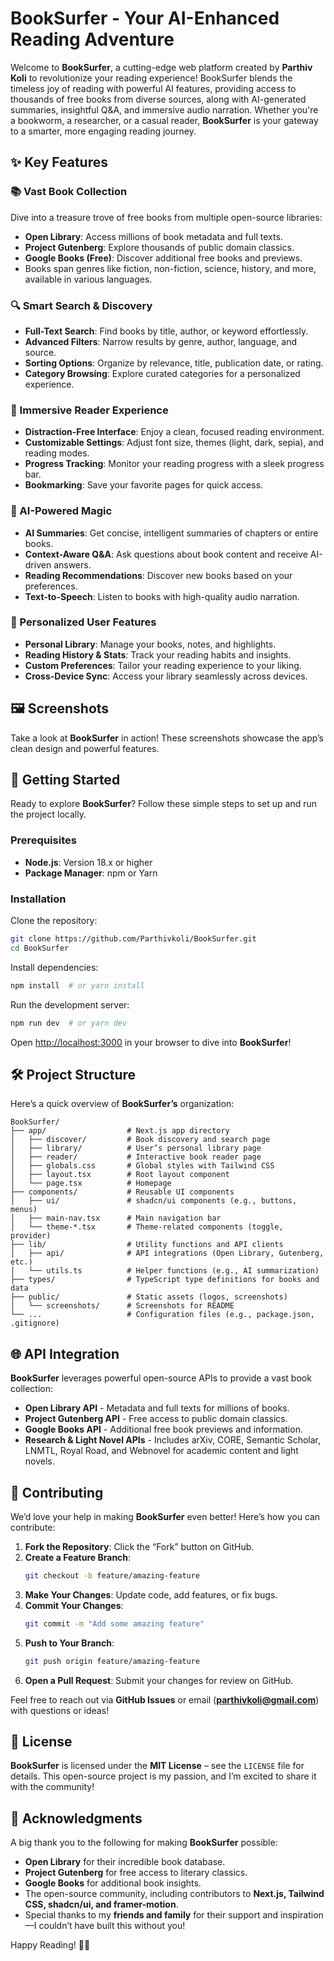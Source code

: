 # BookSurfer - Your AI-Enhanced Reading Adventure

Welcome to **BookSurfer**, a cutting-edge web platform created by **Parthiv Koli** to revolutionize your reading experience! BookSurfer blends the timeless joy of reading with powerful AI features, providing access to thousands of free books from diverse sources, along with AI-generated summaries, insightful Q&A, and immersive audio narration. Whether you're a bookworm, a researcher, or a casual reader, **BookSurfer** is your gateway to a smarter, more engaging reading journey.

## ✨ Key Features

### 📚 Vast Book Collection
Dive into a treasure trove of free books from multiple open-source libraries:
- **Open Library**: Access millions of book metadata and full texts.
- **Project Gutenberg**: Explore thousands of public domain classics.
- **Google Books (Free)**: Discover additional free books and previews.
- Books span genres like fiction, non-fiction, science, history, and more, available in various languages.

### 🔍 Smart Search & Discovery
- **Full-Text Search**: Find books by title, author, or keyword effortlessly.
- **Advanced Filters**: Narrow results by genre, author, language, and source.
- **Sorting Options**: Organize by relevance, title, publication date, or rating.
- **Category Browsing**: Explore curated categories for a personalized experience.

### 📖 Immersive Reader Experience
- **Distraction-Free Interface**: Enjoy a clean, focused reading environment.
- **Customizable Settings**: Adjust font size, themes (light, dark, sepia), and reading modes.
- **Progress Tracking**: Monitor your reading progress with a sleek progress bar.
- **Bookmarking**: Save your favorite pages for quick access.

### 🤖 AI-Powered Magic
- **AI Summaries**: Get concise, intelligent summaries of chapters or entire books.
- **Context-Aware Q&A**: Ask questions about book content and receive AI-driven answers.
- **Reading Recommendations**: Discover new books based on your preferences.
- **Text-to-Speech**: Listen to books with high-quality audio narration.

### 👤 Personalized User Features
- **Personal Library**: Manage your books, notes, and highlights.
- **Reading History & Stats**: Track your reading habits and insights.
- **Custom Preferences**: Tailor your reading experience to your liking.
- **Cross-Device Sync**: Access your library seamlessly across devices.

## 🖼️ Screenshots
Take a look at **BookSurfer** in action! These screenshots showcase the app’s clean design and powerful features.


## 🚀 Getting Started
Ready to explore **BookSurfer**? Follow these simple steps to set up and run the project locally.

### Prerequisites
- **Node.js**: Version 18.x or higher
- **Package Manager**: npm or Yarn

### Installation
Clone the repository:
```bash
git clone https://github.com/Parthivkoli/BookSurfer.git
cd BookSurfer
```

Install dependencies:
```bash
npm install  # or yarn install
```

Run the development server:
```bash
npm run dev  # or yarn dev
```

Open [http://localhost:3000](http://localhost:3000) in your browser to dive into **BookSurfer**!

## 🛠️ Project Structure
Here’s a quick overview of **BookSurfer’s** organization:
```
BookSurfer/
├── app/                  # Next.js app directory
│   ├── discover/         # Book discovery and search page
│   ├── library/          # User’s personal library page
│   ├── reader/           # Interactive book reader page
│   ├── globals.css       # Global styles with Tailwind CSS
│   ├── layout.tsx        # Root layout component
│   └── page.tsx          # Homepage
├── components/           # Reusable UI components
│   ├── ui/               # shadcn/ui components (e.g., buttons, menus)
│   ├── main-nav.tsx      # Main navigation bar
│   └── theme-*.tsx       # Theme-related components (toggle, provider)
├── lib/                  # Utility functions and API clients
│   ├── api/              # API integrations (Open Library, Gutenberg, etc.)
│   └── utils.ts          # Helper functions (e.g., AI summarization)
├── types/                # TypeScript type definitions for books and data
├── public/               # Static assets (logos, screenshots)
│   └── screenshots/      # Screenshots for README
└── ...                   # Configuration files (e.g., package.json, .gitignore)
```

## 🌐 API Integration
**BookSurfer** leverages powerful open-source APIs to provide a vast book collection:
- **Open Library API** - Metadata and full texts for millions of books.
- **Project Gutenberg API** - Free access to public domain classics.
- **Google Books API** - Additional free book previews and information.
- **Research & Light Novel APIs** - Includes arXiv, CORE, Semantic Scholar, LNMTL, Royal Road, and Webnovel for academic content and light novels.

## 🤝 Contributing
We’d love your help in making **BookSurfer** even better! Here’s how you can contribute:

1. **Fork the Repository**: Click the “Fork” button on GitHub.
2. **Create a Feature Branch**:
   ```bash
   git checkout -b feature/amazing-feature
   ```
3. **Make Your Changes**: Update code, add features, or fix bugs.
4. **Commit Your Changes**:
   ```bash
   git commit -m "Add some amazing feature"
   ```
5. **Push to Your Branch**:
   ```bash
   git push origin feature/amazing-feature
   ```
6. **Open a Pull Request**: Submit your changes for review on GitHub.

Feel free to reach out via **GitHub Issues** or email (**parthivkoli@gmail.com**) with questions or ideas!

## 📜 License
**BookSurfer** is licensed under the **MIT License** – see the `LICENSE` file for details. This open-source project is my passion, and I’m excited to share it with the community!

## 🙏 Acknowledgments
A big thank you to the following for making **BookSurfer** possible:
- **Open Library** for their incredible book database.
- **Project Gutenberg** for free access to literary classics.
- **Google Books** for additional book insights.
- The open-source community, including contributors to **Next.js, Tailwind CSS, shadcn/ui, and framer-motion**.
- Special thanks to my **friends and family** for their support and inspiration—I couldn’t have built this without you!

Happy Reading! 📖🚀